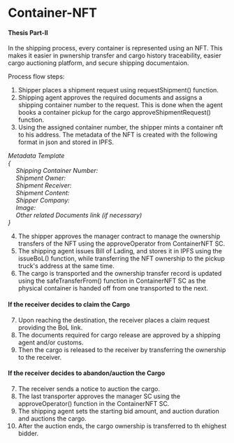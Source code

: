 # Container-NFT

#### Thesis Part-II

In the shipping process, every container is represented using an NFT.
This makes it easier in pwnership transfer and cargo history traceability,
easier cargo auctioning platform, and secure shipping documentaion.

Process flow steps:  <br>

1. Shipper places a shipment request using requestShipment() function.
2. Shipping agent approves the required documents and assigns a shipping container number to the request. This is done when the agent books a container pickup for the cargo approveShipmentRequest() function.
3. Using the assigned container number, the shipper mints a container nft to his address.
   The metadata of the NFT is created with the following format in json and stored in IPFS.
   

*Metadata Template <br>
{ <br>
&emsp; Shipping Container Number: <br>
&emsp; Shipment Owner: <br>
&emsp; Shipment Receiver: <br>
&emsp; Shipment Content: <br>
&emsp; Shipper Company: <br>
&emsp; Image: <br>
&emsp; Other related Documents link (if necessary) <br>
}*

4. The shipper approves the manager contract to manage the ownership transfers of the NFT using the approveOperator from ContainerNFT SC.
5. The shipping agent issues Bill of Lading, and stores it in IPFS using the issueBoL() function, while transferring the NFT ownership to the pickup truck's address at the same time.
6. The cargo is transported and the ownership transfer record is updated using the safeTransferFrom() function in ContainerNFT SC as the physical container is handed off from one transported to the next.

#### If the receiver decides to claim the Cargo

7. Upon reaching the destination, the receiver places a claim request providing the BoL link.
8. The documents required for cargo release are approved by a shipping agent and/or customs.
9. Then the cargo is released to the receiver by transferring the ownership to the receiver.

#### If the receiver decides to abandon/auction the Cargo

7. The receiver sends a notice to auction the cargo.
8. The last transporter approves the manager SC using the approveOperator() function in the ContainerNFT SC.
9. The shipping agent sets the starting bid amount, and auction duration and auctions the cargo.
10. After the auction ends, the cargo ownership is transferred to th ehighest bidder.
